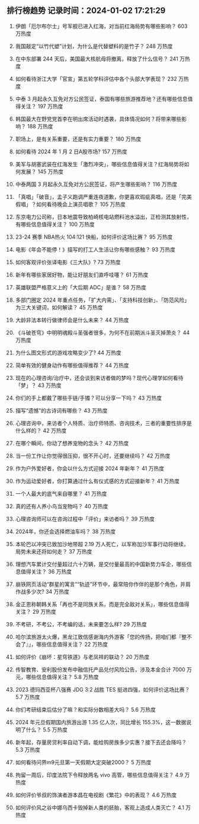 
## 排行榜趋势 记录时间：2024-01-02 17:21:29
  
  1. 伊朗「厄尔布尔士」号军舰已进入红海，对当前红海局势有哪些影响？ 603 万热度
    
  2. 我国敲定“以竹代塑”计划，为什么是代替塑料的是竹子？ 248 万热度
    
  3. 在中东部署 244 天后，美国最大核航母将撤离，释放了什么信号？ 241 万热度
    
  4. 如何看待浙江大学「官宣」第五轮学科评估中各个头部大学表现？ 232 万热度
    
  5. 中泰 3 月起永久互免对方公民签证，泰国有哪些旅游推荐地？还有哪些信息值得关注？ 197 万热度
    
  6. 韩国最大在野党党首李在明出席活动时遇袭，具体情况如何？将带来哪些影响？ 188 万热度
    
  7. 职场上，是有关系重要，还是有实力重要？ 180 万热度
    
  8. 如何看待 2024 年 1 月 2 日A股市场? 157 万热度
    
  9. 美军与胡塞武装在红海发生「激烈冲突」，哪些信息值得关注？红海局势将如何发展？ 145 万热度
    
  10. 中泰两国 3 月起永久互免对方公民签证，将产生哪些影响？ 116 万热度
    
  11. 「真唱」「破音」，孟子义跑调严重连夜道歉，你更喜欢瑕疵真唱，还是「完美假唱」？如何看待晚会上演员唱歌？ 105 万热度
    
  12. 东京电力公司称，日本地震导致柏崎核电站燃料池水溢出，正检测其放射性，有哪些信息值得关注？ 100 万热度
    
  13. 23-24 赛季 NBA热火 104:121 快船，如何评价这场比赛？ 95 万热度
    
  14. 电影《年会不能停！》描写的打工人生活让你有哪些感触？ 93 万热度
    
  15. 如何客观评价张译电影《三大队》? 73 万热度
    
  16. 新年有哪些家居好物，能让好朋友们直呼哇噻？ 61 万热度
    
  17. 英雄联盟严格意义上的「大后期 ADC」是谁？ 58 万热度
    
  18. 多部门圈定 2024 年重点任务，「扩大内需」、「支持科技创新」、「防范风险」为三大关键词，如何解读？ 45 万热度
    
  19. 大龄非法本转行做律师会是什么未来？ 44 万热度
    
  20. 《斗破苍穹》中明明魂殿斗圣强者很多，为何不在前期派斗圣灭掉萧炎？ 44 万热度
    
  21. 为什么图文形式的游戏攻略变少了? 44 万热度
    
  22. 简单有效的健身动作有哪些值得推荐？ 44 万热度
    
  23. 现在的心理咨询/治疗中，还会谈到来访者做的梦吗？现代心理学如何看待「梦」？ 43 万热度
    
  24. 你们的手上都戴了哪些手链/手镯？可以分享一下吗？ 43 万热度
    
  25. 描写“遗憾”的古诗词有哪些？ 43 万热度
    
  26. 心理咨询中，来访者个人特质、治疗师特质、咨询技术，三者的重要性排序是什么样的？ 42 万热度
    
  27. 在哪个瞬间，你动了想养宠物的念头？ 42 万热度
    
  28. 当一份工作让你觉得很压抑，很不开心时，还要继续吗？ 42 万热度
    
  29. 作为户外爱好者，你会以什么方式迎接 2024 年新年？ 41 万热度
    
  30. 作为运动爱好者，你打算通过什么有仪式感的方式迎接新年？ 41 万热度
    
  31. 一个人最大的底气来自哪里？ 41 万热度
    
  32. 真的还有人养小鸟当宠物吗？ 40 万热度
    
  33. 心理咨询师可以在咨询过程中「评价」来访者吗？ 39 万热度
    
  34. 2024年，你还会选择燃油车吗？ 38 万热度
    
  35. 本轮巴以冲突已致加沙地带超 2.19 万人死亡，以军称加沙军事行动将继续，局势未来还将如何走？ 37 万热度
    
  36. 理想汽车累计交付量超过六十万辆，是交付量最高的中国新势力车企，哪些信息值得关注？ 36 万热度
    
  37. 崩铁网页活动“群星的寓言”“轨迹”环节中，最常陪你作伴的是那个角色，并肩作战多少次? 34 万热度
    
  38. 金正恩称朝韩关系「再也不是同族关系，而是完全敌对关系」，哪些信息值得关注？ 29 万热度
    
  39. 不考研，不考公，不考编的话，未来要怎么样? 29 万热度
    
  40. 哈尔滨旅游太火爆，黑龙江致信感谢海内外游客「您的传扬，把咱们都『整不会了』」，哪些信息值得关注？ 22 万热度
    
  41. 如何评价《崩坏：星穹铁道》与老凤祥的联动？ 20 万热度
    
  42. 传智教育、安利股份发布中融信托产品兑付风险公告，涉及本金合计 7000 万元，哪些信息值得关注？ 5.8 万热度
    
  43. 2023 德玛西亚杯八强赛 JDG 3:2 战胜 TES 挺进四强，如何评价这场比赛？ 5.7 万热度
    
  44. 你们考研结束后估分了嘛？和实际分数相差大吗？ 5.6 万热度
    
  45. 2024 年元旦假期国内旅游出游 1.35 亿人次，同比增长 155.3%，这一数据说明了什么？ 5.5 万热度
    
  46. 新年起，存量房贷利率自动下调，能给购房族多少实惠？接下去还会降吗？ 5.3 万热度
    
  47. 如何看待问界m9元旦第一天假期大定突破2000？ 5 万热度
    
  48. 拘留一周后，印度法院下令释放两名 vivo 高管，哪些信息值得关注？ 4.9 万热度
    
  49. 如何评价爷叔的饰演者游本昌在电视剧《繁花》中的表现？ 4.6 万热度
    
  50. 如何评价风之谷中娜乌西卡毁掉新人类的胚胎，客观上造成人类灭亡？ 4.1 万热度
    
